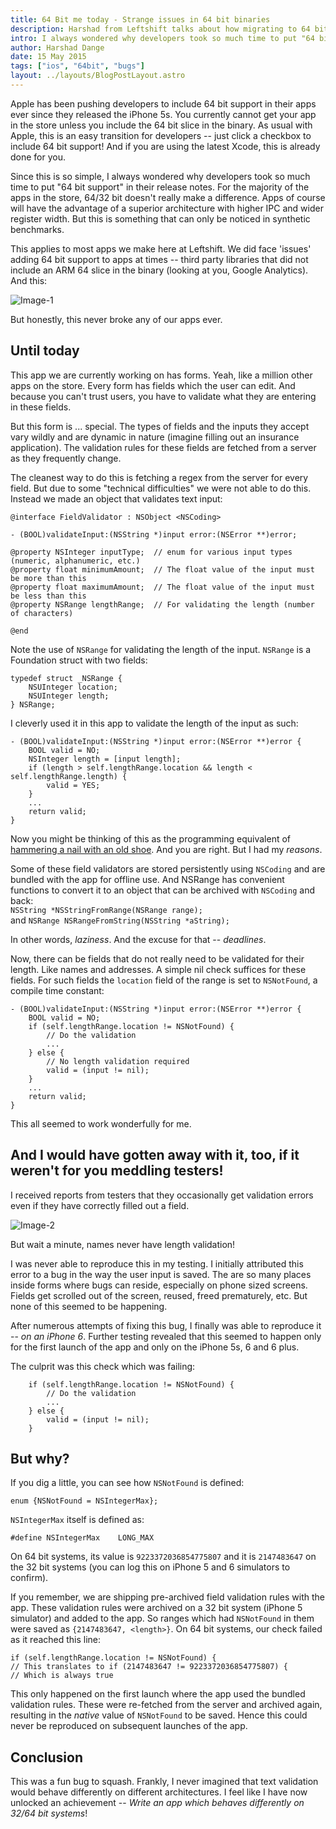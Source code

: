 ```yaml
---
title: 64 Bit me today - Strange issues in 64 bit binaries
description: Harshad from Leftshift talks about how migrating to 64 bit turned out to be not so simple
intro: I always wondered why developers took so much time to put "64 bit support" in their release notes. Here's what I found out!
author: Harshad Dange
date: 15 May 2015
tags: ["ios", "64bit", "bugs"]
layout: ../layouts/BlogPostLayout.astro
---
```


Apple has been pushing developers to include 64 bit support in their apps ever since they released the iPhone 5s. You currently cannot get your app in the store unless you include the 64 bit slice in the binary. As usual with Apple, this is an easy transition for developers -- just click a checkbox to include 64 bit support! And if you are using the latest Xcode, this is already done for you.

Since this is so simple, I always wondered why developers took so much time to put "64 bit support" in their release notes. For the majority of the apps in the store, 64/32 bit doesn't really make a difference. Apps of course will have the advantage of a superior architecture with higher IPC and wider register width. But this is something that can only be noticed in synthetic benchmarks.

This applies to most apps we make here at Leftshift. We did face 'issues' adding 64 bit support to apps at times -- third party libraries that did not include an ARM 64 slice in the binary (looking at you, Google Analytics). And this:

![Image-1](/images/blog/64-bit-1.png)

But honestly, this never broke any of our apps ever.

## Until today

This app we are currently working on has forms. Yeah, like a million other apps on the store. Every form has fields which the user can edit. And because you can't trust users, you have to validate what they are entering in these fields.

But this form is ... special. The types of fields and the inputs they accept vary wildly and are dynamic in nature (imagine filling out an insurance application). The validation rules for these fields are fetched from a server as they frequently change.

The cleanest way to do this is fetching a regex from the server for every field. But due to some "technical difficulties" we were not able to do this. Instead we made an object that validates text input:

    @interface FieldValidator : NSObject <NSCoding>

    - (BOOL)validateInput:(NSString *)input error:(NSError **)error;

    @property NSInteger inputType;	// enum for various input types (numeric, alphanumeric, etc.)
    @property float minimumAmount;	// The float value of the input must be more than this
    @property float maximumAmount;	// The float value of the input must be less than this
    @property NSRange lengthRange;	// For validating the length (number of characters)

    @end

Note the use of `NSRange` for validating the length of the input. `NSRange` is a Foundation struct with two fields:

    typedef struct _NSRange {
        NSUInteger location;
        NSUInteger length;
    } NSRange;

I cleverly used it in this app to validate the length of the input as such:

    - (BOOL)validateInput:(NSString *)input error:(NSError **)error {
    	BOOL valid = NO;
    	NSInteger length = [input length];
    	if (length > self.lengthRange.location && length < self.lengthRange.length) {
    		valid = YES;
    	}
    	...
    	return valid;
    }

Now you might be thinking of this as the programming equivalent of [hammering a nail with an old shoe](http://weblogs.asp.net/alex_papadimoulis/408925). And you are right. But I had my _reasons_.

Some of these field validators are stored persistently using `NSCoding` and are bundled with the app for offline use. And NSRange has convenient functions to convert it to an object that can be archived with `NSCoding` and back:  
`NSString *NSStringFromRange(NSRange range);`  
and `NSRange NSRangeFromString(NSString *aString);`

In other words, _laziness_. And the excuse for that -- _deadlines_.

Now, there can be fields that do not really need to be validated for their length. Like names and addresses. A simple nil check suffices for these fields. For such fields the `location` field of the range is set to `NSNotFound`, a compile time constant:

    - (BOOL)validateInput:(NSString *)input error:(NSError **)error {
    	BOOL valid = NO;
    	if (self.lengthRange.location != NSNotFound) {
    		// Do the validation
    		...
    	} else {
    		// No length validation required
    		valid = (input != nil);
    	}
    	...
    	return valid;
    }

This all seemed to work wonderfully for me.

## And I would have gotten away with it, too, if it weren't for you meddling testers!

I received reports from testers that they occasionally get validation errors even if they have correctly filled out a field.

![Image-2](/images/blog/64-bit-2.png)

But wait a minute, names never have length validation!

I was never able to reproduce this in my testing. I initially attributed this error to a bug in the way the user input is saved. The are so many places inside forms where bugs can reside, especially on phone sized screens. Fields get scrolled out of the screen, reused, freed prematurely, etc. But none of this seemed to be happening.

After numerous attempts of fixing this bug, I finally was able to reproduce it -- _on an iPhone 6_. Further testing revealed that this seemed to happen only for the first launch of the app and only on the iPhone 5s, 6 and 6 plus.

The culprit was this check which was failing:

    	if (self.lengthRange.location != NSNotFound) {
    		// Do the validation
    		...
    	} else {
    		valid = (input != nil);
    	}

## But why?

If you dig a little, you can see how `NSNotFound` is defined:

    enum {NSNotFound = NSIntegerMax};

`NSIntegerMax` itself is defined as:

    #define NSIntegerMax    LONG_MAX

On 64 bit systems, its value is `9223372036854775807` and it is `2147483647` on the 32 bit systems (you can log this on iPhone 5 and 6 simulators to confirm).

If you remember, we are shipping pre-archived field validation rules with the app. These validation rules were archived on a 32 bit system (iPhone 5 simulator) and added to the app. So ranges which had `NSNotFound` in them were saved as `{2147483647, <length>}`. On 64 bit systems, our check failed as it reached this line:

    if (self.lengthRange.location != NSNotFound) {
    // This translates to if (2147483647 != 9223372036854775807) {
    // Which is always true

This only happened on the first launch where the app used the bundled validation rules. These were re-fetched from the server and archived again, resulting in the _native_ value of `NSNotFound` to be saved. Hence this could never be reproduced on subsequent launches of the app.

## Conclusion

This was a fun bug to squash. Frankly, I never imagined that text validation would behave differently on different architectures. I feel like I have now unlocked an achievement -- _Write an app which behaves differently on 32/64 bit systems_!
